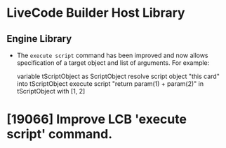 # LiveCode Builder Host Library

## Engine Library

* The `execute script` command has been improved and now allows
  specification of a target object and list of arguments. For example:

    variable tScriptObject as ScriptObject
    resolve script object "this card" into tScriptObject
    execute script "return param(1) + param(2)" in tScriptObject with [1, 2]

# [19066] Improve LCB 'execute script' command.
